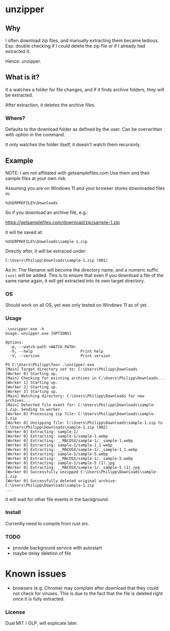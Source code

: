 # unzipper

## Why

I often download zip files, and manually extracting them became tedious. Esp. double checking if I could delete the zip file or if I already had extracted it.

Hence: unzipper.

## What is it?

It a watches a folder for file changes, and if it finds archive folders, they will be extracted.

After extraction, it deletes the archive files.

### Where?

Defaults to the download folder as defined by the user. Can be overwritten with option in the command.

It only watches the folder itself, it doesn't watch them recursivly.

## Example

NOTE: I am not affiliated with getsamplefiles.com
Use them and their sample files at your own risk.

Assuming you are on Windows 11 and your browser stores downloaded files in:

`%USERPROFILE%\Downloads`

So if you download an archive file, e.g.:

https://getsamplefiles.com/download/zip/sample-1.zip

it will be saved at:

`%USERPROFILE%\Downloads\sample-1.zip`

Directly after, it will be extraced under:

`C:\Users\Philipp\Downloads\sample-1.zip (001)`

As in: The filename will become the directory name, and a numeric suffic `(xxx)` will be added. This is to ensure that even if you download a file of the same name again, it will get extracted into its own target directory.

### OS

Should work on all OS, yet was only tested on Windows 11 as of yet.

### Usage

```
.\unzipper.exe -h
Usage: unzipper.exe [OPTIONS]

Options:
  -p, --watch-path <WATCH_PATH>
  -h, --help                     Print help
  -V, --version                  Print version
```

```
PS C:\Users\Philipp\foo> .\unzipper.exe
[Main] Target directory set to: C:\Users\Philipp\Downloads
[Worker 0] Starting up.
[Main] Checking for existing archives in C:\Users\Philipp\Downloads...
[Worker 1] Starting up.
[Worker 2] Starting up.
[Worker 3] Starting up.
[Main] Watching directory: C:\Users\Philipp\Downloads for new archives...
[Main] Detected file event for: C:\Users\Philipp\Downloads\sample-1.zip. Sending to worker.
[Worker 0] Processing zip file: C:\Users\Philipp\Downloads\sample-1.zip
[Worker 0] Unzipping file: C:\Users\Philipp\Downloads\sample-1.zip to C:\Users\Philipp\Downloads\sample-1.zip (002)
[Worker 0] Extracting: sample-1/
[Worker 0] Extracting: sample-1/sample-1.webp
[Worker 0] Extracting: __MACOSX/sample-1/._sample-1.webp
[Worker 0] Extracting: sample-1/sample-1_1.webp
[Worker 0] Extracting: __MACOSX/sample-1/._sample-1_1.webp
[Worker 0] Extracting: sample-1/sample-5.webp
[Worker 0] Extracting: __MACOSX/sample-1/._sample-5.webp
[Worker 0] Extracting: sample-1/sample-5 (1).jpg
[Worker 0] Extracting: __MACOSX/sample-1/._sample-5 (1).jpg
[Worker 0] Successfully unzipped C:\Users\Philipp\Downloads\sample-1.zip
[Worker 0] Successfully deleted original archive: C:\Users\Philipp\Downloads\sample-1.zip
...
```

It will wait for other file events in the background.

### Install

Currently need to compile from rust src.

### TODO

- provide background service with autostart
- maybe delay deletion of file

# Known issues

- browsers (e.g. Chrome) may complain after download that they could not check for viruses. This is due to the fact that the file is deleted right once it is fully extracted.

### License

Dual MIT / GLP, will explicate later.
